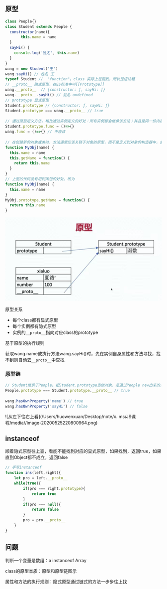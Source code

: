 ## 原型

```js
class People{}
class Student extends People {   
  constructor(name){
       this.name = name
  }
  sayHi() {
    console.log('姓名', this.name)
  }
}
wang = new Student('王')
wang.sayHi() // 姓名 王
typeof Student //  "function"。class 实际上是函数，所以是语法糖
// __proto__ 隐式原型，在ES标准中叫[[Prototype]]
wang.__proto__  // {constructor: ƒ, sayHi: ƒ}
wang.__proto__.sayHi() // 姓名 undefined
// prototype 显式原型
Student.prototype // {constructor: ƒ, sayHi: ƒ}
Student.prototype === wang.__proto__ // true

// 通过原型定义方法，相比通过实例定义的好处：所有实例都会继承该方法；并且是同一份内存，节省内存
Student.prototype.func = ()=>{}
wang.func = ()=>{} // 不应该

// 在创建新的对象或类时，方法通常应该关联于对象的原型，而不是定义到对象的构造器中，会导致每次构造器被调用时，方法都会被重新赋值一次
function MyObj(name) {
  this.name = name
  this.getName = function() {
    return this.name
  }
}
// 上面的代码没有用到闭包的好处，改为
function MyObj(name) {
  this.name = name
}
MyObj.prototype.getName = function() {
  return this.name
}
```

![image-20200525214723349](./media/image-20200525214723349.png)

原型关系

* 每个class都有显式原型
* 每个实例都有隐式原型
* 实例的`__proto__`指向对应class的prototype

基于原型的执行规则

获取wang.name或执行方法wang.sayHi()时，先在实例自身属性和方法寻找，找不到则自动去`__proto__`中查找

### 原型链

```js
// Student继承于People。把Student.prototype当做对象，是通过People new出来的，所以Student.prototype的隐式原型指向Prople的显式原型
People.prototype === Student.prototype.__proto__ // true

wang.hasOwnProperty('name') // true
wang.hasOwnProperty('sayHi') // false
```

![从左下往右上看](/Users/huowenxuan/Desktop/note/x. ms/JS课程/media//image-20200525220800964.png)

## instanceof

顺着隐式原型往上查，看能不能找到对应的显式原型，如果找到，返回true，如果直到Object都不成立，返回false

```js
// 手写instanceof
function ins(left,right){
    let pro = left.__proto__
    while(true){
        if(pro === right.prototype){
            return true
        }
        if(pro === null){
            return false
        }
        pro = pro.__proto__
    }
}
```



## 问题

判断一个变量是数组：a instanceof Array

class的原型本质：原型和原型链图示

属性和方法的执行规则：隐式原型通过链式的方法一步步往上找
